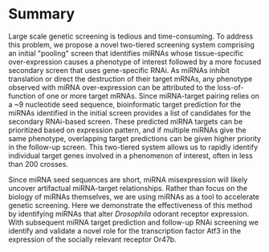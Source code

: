 # Summary

Large scale genetic screening is tedious and time-consuming. To address this problem, we propose a novel two-tiered screening system comprising an initial "pooling" screen that identifies miRNAs whose tissue-specific over-expression causes a phenotype of interest followed by a more focused secondary screen that uses gene-specific RNAi. As miRNAs inhibit translation or direct the destruction of their target mRNAs, any phenotype observed with miRNA over-expression can be attributed to the loss-of-function of one or more target mRNAs. Since miRNA-target pairing relies on a ~9 nucleotide seed sequence, bioinformatic target prediction for the miRNAs identified in the initial screen provides a list of candidates for the secondary RNAi-based screen. These predicted miRNA targets can be prioritized based on expression pattern, and if multiple miRNAs give the same phenotype, overlapping target predictions can be given higher priority in the follow-up screen. This two-tiered system allows us to rapidly identify individual target genes involved in a phenomenon of interest, often in less than 200 crosses.

Since miRNA seed sequences are short, miRNA misexpression will likely uncover artifactual miRNA-target relationships. Rather than focus on the biology of miRNAs themselves, we are using miRNAs as a tool to accelerate genetic screening. Here we demonstrate the effectiveness of this method by identifying miRNAs that alter *Drosophila* odorant receptor expression. With subsequent miRNA target prediction and follow-up RNAi screening we identify and validate a novel role for the transcription factor Atf3 in the expression of the socially relevant receptor Or47b.
